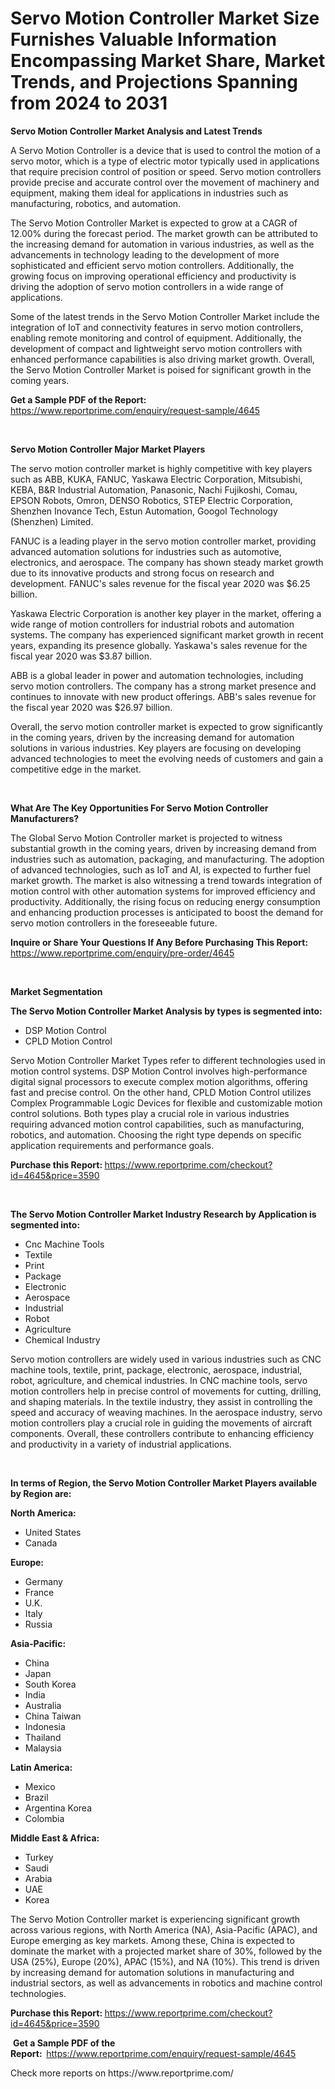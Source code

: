 <p><h1>Servo Motion Controller Market Size Furnishes Valuable Information Encompassing Market Share, Market Trends, and Projections Spanning from 2024 to 2031</h1></p><p><strong>Servo Motion Controller Market Analysis and Latest Trends</strong></p>
<p><p>A Servo Motion Controller is a device that is used to control the motion of a servo motor, which is a type of electric motor typically used in applications that require precision control of position or speed. Servo motion controllers provide precise and accurate control over the movement of machinery and equipment, making them ideal for applications in industries such as manufacturing, robotics, and automation.</p><p>The Servo Motion Controller Market is expected to grow at a CAGR of 12.00% during the forecast period. The market growth can be attributed to the increasing demand for automation in various industries, as well as the advancements in technology leading to the development of more sophisticated and efficient servo motion controllers. Additionally, the growing focus on improving operational efficiency and productivity is driving the adoption of servo motion controllers in a wide range of applications.</p><p>Some of the latest trends in the Servo Motion Controller Market include the integration of IoT and connectivity features in servo motion controllers, enabling remote monitoring and control of equipment. Additionally, the development of compact and lightweight servo motion controllers with enhanced performance capabilities is also driving market growth. Overall, the Servo Motion Controller Market is poised for significant growth in the coming years.</p></p>
<p><strong>Get a Sample PDF of the Report:&nbsp;</strong> <a href="https://www.reportprime.com/enquiry/request-sample/4645">https://www.reportprime.com/enquiry/request-sample/4645</a></p>
<p>&nbsp;</p>
<p><strong>Servo Motion Controller Major Market Players</strong></p>
<p><p>The servo motion controller market is highly competitive with key players such as ABB, KUKA, FANUC, Yaskawa Electric Corporation, Mitsubishi, KEBA, B&R Industrial Automation, Panasonic, Nachi Fujikoshi, Comau, EPSON Robots, Omron, DENSO Robotics, STEP Electric Corporation, Shenzhen Inovance Tech, Estun Automation, Googol Technology (Shenzhen) Limited.</p><p>FANUC is a leading player in the servo motion controller market, providing advanced automation solutions for industries such as automotive, electronics, and aerospace. The company has shown steady market growth due to its innovative products and strong focus on research and development. FANUC's sales revenue for the fiscal year 2020 was $6.25 billion.</p><p>Yaskawa Electric Corporation is another key player in the market, offering a wide range of motion controllers for industrial robots and automation systems. The company has experienced significant market growth in recent years, expanding its presence globally. Yaskawa's sales revenue for the fiscal year 2020 was $3.87 billion.</p><p>ABB is a global leader in power and automation technologies, including servo motion controllers. The company has a strong market presence and continues to innovate with new product offerings. ABB's sales revenue for the fiscal year 2020 was $26.97 billion.</p><p>Overall, the servo motion controller market is expected to grow significantly in the coming years, driven by the increasing demand for automation solutions in various industries. Key players are focusing on developing advanced technologies to meet the evolving needs of customers and gain a competitive edge in the market.</p></p>
<p>&nbsp;</p>
<p><strong>What Are The Key Opportunities For Servo Motion Controller Manufacturers?</strong></p>
<p><p>The Global Servo Motion Controller market is projected to witness substantial growth in the coming years, driven by increasing demand from industries such as automation, packaging, and manufacturing. The adoption of advanced technologies, such as IoT and AI, is expected to further fuel market growth. The market is also witnessing a trend towards integration of motion control with other automation systems for improved efficiency and productivity. Additionally, the rising focus on reducing energy consumption and enhancing production processes is anticipated to boost the demand for servo motion controllers in the foreseeable future.</p></p>
<p><strong>Inquire or Share Your Questions If Any Before Purchasing This Report:</strong> <a href="https://www.reportprime.com/enquiry/pre-order/4645">https://www.reportprime.com/enquiry/pre-order/4645</a></p>
<p>&nbsp;</p>
<p><strong>Market Segmentation</strong></p>
<p><strong>The Servo Motion Controller Market Analysis by types is segmented into:</strong></p>
<p><ul><li>DSP Motion Control</li><li>CPLD Motion Control</li></ul></p>
<p><p>Servo Motion Controller Market Types refer to different technologies used in motion control systems. DSP Motion Control involves high-performance digital signal processors to execute complex motion algorithms, offering fast and precise control. On the other hand, CPLD Motion Control utilizes Complex Programmable Logic Devices for flexible and customizable motion control solutions. Both types play a crucial role in various industries requiring advanced motion control capabilities, such as manufacturing, robotics, and automation. Choosing the right type depends on specific application requirements and performance goals.</p></p>
<p><strong>Purchase this Report:&nbsp;</strong><a href="https://www.reportprime.com/checkout?id=4645&price=3590">https://www.reportprime.com/checkout?id=4645&price=3590</a></p>
<p>&nbsp;</p>
<p><strong>The Servo Motion Controller Market Industry Research by Application is segmented into:</strong></p>
<p><ul><li>Cnc Machine Tools</li><li>Textile</li><li>Print</li><li>Package</li><li>Electronic</li><li>Aerospace</li><li>Industrial</li><li>Robot</li><li>Agriculture</li><li>Chemical Industry</li></ul></p>
<p><p>Servo motion controllers are widely used in various industries such as CNC machine tools, textile, print, package, electronic, aerospace, industrial, robot, agriculture, and chemical industries. In CNC machine tools, servo motion controllers help in precise control of movements for cutting, drilling, and shaping materials. In the textile industry, they assist in controlling the speed and accuracy of weaving machines. In the aerospace industry, servo motion controllers play a crucial role in guiding the movements of aircraft components. Overall, these controllers contribute to enhancing efficiency and productivity in a variety of industrial applications.</p></p>
<p>&nbsp;</p>
<p><strong>In terms of Region, the Servo Motion Controller Market Players available by Region are:</strong></p>
<p>
    <p> <strong> North America: </strong>
        <ul>
            <li>United States</li>
            <li>Canada</li>
        </ul>
        </p> 
    <p> <strong> Europe: </strong>
        <ul>
            <li>Germany</li>
            <li>France</li>
            <li>U.K.</li>
            <li>Italy</li>
            <li>Russia</li>
        </ul>
        </p> 
    <p> <strong> Asia-Pacific: </strong>
        <ul>
            <li>China</li>
            <li>Japan</li>
            <li>South Korea</li>
            <li>India</li>
            <li>Australia</li>
            <li>China Taiwan</li>
            <li>Indonesia</li>
            <li>Thailand</li>
            <li>Malaysia</li>
        </ul>
        </p> 
    <p> <strong> Latin America: </strong>
        <ul>
            <li>Mexico</li>
            <li>Brazil</li>
            <li>Argentina Korea</li>
            <li>Colombia</li>
        </ul>
        </p> 
    <p> <strong> Middle East & Africa: </strong>
        <ul>
            <li>Turkey</li>
            <li>Saudi</li>
            <li>Arabia</li>
            <li>UAE</li>
            <li>Korea</li>
        </ul>
    </p>
    </p>
<p><p>The Servo Motion Controller market is experiencing significant growth across various regions, with North America (NA), Asia-Pacific (APAC), and Europe emerging as key markets. Among these, China is expected to dominate the market with a projected market share of 30%, followed by the USA (25%), Europe (20%), APAC (15%), and NA (10%). This trend is driven by increasing demand for automation solutions in manufacturing and industrial sectors, as well as advancements in robotics and machine control technologies.</p></p>
<p><strong>Purchase this Report: </strong><a href="https://www.reportprime.com/checkout?id=4645&price=3590">https://www.reportprime.com/checkout?id=4645&price=3590</a></p>
<p>&nbsp;<strong>Get a Sample PDF of the Report:&nbsp;&nbsp;</strong><a href="https://www.reportprime.com/enquiry/request-sample/4645">https://www.reportprime.com/enquiry/request-sample/4645</a></p>
<p><strong></strong></p>
<p>Check more reports on https://www.reportprime.com/</p>